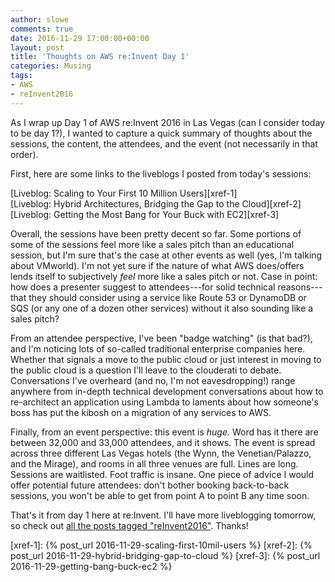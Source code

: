 ```yaml
---
author: slowe
comments: true
date: 2016-11-29 17:00:00+00:00
layout: post
title: 'Thoughts on AWS re:Invent Day 1'
categories: Musing
tags:
- AWS
- reInvent2016
---
```


As I wrap up Day 1 of AWS re:Invent 2016 in Las Vegas (can I consider today to be day 1?), I wanted to capture a quick summary of thoughts about the sessions, the content, the attendees, and the event (not necessarily in that order).

First, here are some links to the liveblogs I posted from today's sessions:

[Liveblog: Scaling to Your First 10 Million Users][xref-1]  
[Liveblog: Hybrid Architectures, Bridging the Gap to the Cloud][xref-2]  
[Liveblog: Getting the Most Bang for Your Buck with EC2][xref-3]

Overall, the sessions have been pretty decent so far. Some portions of some of the sessions feel more like a sales pitch than an educational session, but I'm sure that's the case at other events as well (yes, I'm talking about VMworld). I'm not yet sure if the nature of what AWS does/offers lends itself to subjectively _feel_ more like a sales pitch or not. Case in point: how does a presenter suggest to attendees---for solid technical reasons---that they should consider using a service like Route 53 or DynamoDB or SQS (or any one of a dozen other services) without it also sounding like a sales pitch?

From an attendee perspective, I've been "badge watching" (is that bad?), and I'm noticing lots of so-called traditional enterprise companies here. Whether that signals a move to the public cloud or just interest in moving to the public cloud is a question I'll leave to the clouderati to debate. Conversations I've overheard (and no, I'm not eavesdropping!) range anywhere from in-depth technical development conversations about how to re-architect an application using Lambda to laments about how someone's boss has put the kibosh on a migration of any services to AWS.

Finally, from an event perspective: this event is _huge._ Word has it there are between 32,000 and 33,000 attendees, and it shows. The event is spread across three different Las Vegas hotels (the Wynn, the Venetian/Palazzo, and the Mirage), and rooms in all three venues are full. Lines are long. Sessions are waitlisted. Foot traffic is insane. One piece of advice I would offer potential future attendees: don't bother booking back-to-back sessions, you won't be able to get from point A to point B any time soon.

That's it from day 1 here at re:Invent. I'll have more liveblogging tomorrow, so check out [all the posts tagged "reInvent2016"][link-1]. Thanks!



[link-1]: http://blog.scottlowe.org/tags/#reInvent2016
[xref-1]: {% post_url 2016-11-29-scaling-first-10mil-users %}
[xref-2]: {% post_url 2016-11-29-hybrid-bridging-gap-to-cloud %}
[xref-3]: {% post_url 2016-11-29-getting-bang-buck-ec2 %}
